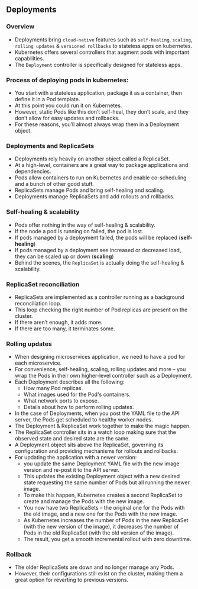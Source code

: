 ## Deployments

### Overview
- Deployments bring `cloud-native` features such as `self-healing`, `scaling`, `rolling updates` & `versioned rollbacks` to stateless apps on kubernetes.
- Kubernetes offers several controllers that augment pods with important capabilities.
- The `Deployment` controller is specifically designed for stateless apps.

### Process of deploying pods in kubernetes:
- You start with a stateless application, package it as a container, then define it in a Pod template.
- At this point you could run it on Kubernetes.
- However, static Pods like this don’t self-heal, they don’t scale, and they don’t allow for easy updates and rollbacks.
- For these reasons, you’ll almost always wrap them in a Deployment object.

### Deployments and ReplicaSets
- Deployments rely heavily on another object called a ReplicaSet.
- At a high-level, containers are a great way to package applications and dependencies.
- Pods allow containers to run on Kubernetes and enable co-scheduling and a bunch of other good stuff.
- ReplicaSets manage Pods and bring self-healing and scaling.
- Deployments manage ReplicaSets and add rollouts and rollbacks.

### Self-healing & scalability
- Pods offer nothing in the way of self-healing & scalability.
- If the node a pod is running on failed, the pod is lost.
- If pods managed by a deployment failed, the pods will be replaced (**self-healing**)
- If pods managed by a deployment see increased or decreased load, they can be scaled up or down (**scaling**)
- Behind the scenes, the `ReplicaSet` is actually doing the self-healing & scalability.

### ReplicaSet reconciliation
- ReplicaSets are implemented as a controller running as a background reconciliation loop.
- This loop checking the right number of Pod replicas are present on the cluster.
- If there aren’t enough, it adds more.
- If there are too many, it terminates some.

### Rolling updates
- When designing microservices application, we need to have a pod for each microservice.
- For convenience, self-healing, scaling, rolling updates and more – you wrap the Pods in their own higher-level controller such as a Deployment.
- Each Deployment describes all the following:
  - How many Pod replicas.
  - What images used for the Pod's containers.
  - What network ports to expose.
  - Details about how to perform rolling updates.
- In the case of Deployments, when you post the YAML file to the API server, the Pods get scheduled to healthy worker nodes.
- The Deployment & ReplicaSet work together to make the magic happen.
- The ReplicaSet controller sits in a watch loop making sure that the observed state and desired state are the same.
- A Deployment object sits above the ReplicaSet, governing its configuration and providing mechanisms for rollouts and rollbacks.
- For updating the application with a newer version:
  - you update the same Deployment YAML file with the new image version and re-post it to the API server.
  - This updates the existing Deployment object with a new desired state requesting the same number of Pods but all running the newer image.
  - To make this happen, Kubernetes creates a second ReplicaSet to create and manage the Pods with the new image.
  - You now have two ReplicaSets – the original one for the Pods with the old image, and a new one for the Pods with the new image.
  - As Kubernetes increases the number of Pods in the new ReplicaSet (with the new version of the image), it decreases the number of Pods in the old ReplicaSet (with the old version of the image).
  - The result, you get a smooth incremental rollout with zero downtime.

### Rollback
- The older ReplicaSets are down and no longer manage any Pods.
- However, their configurations still exist on the cluster, making them a great option for reverting to previous versions.